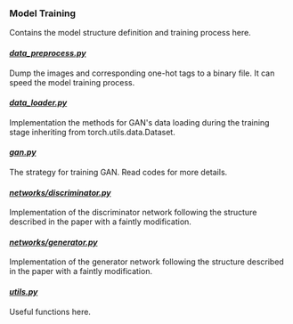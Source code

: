 ### Model Training
Contains the model structure definition and training process here. 

#### [*data_preprocess.py*](./data_preprocess.py)
Dump the images and corresponding one-hot tags to a binary file. It can speed the model training process.

#### [*data_loader.py*](./data_loader.py)
Implementation the methods for GAN's data loading during the training stage inheriting from torch.utils.data.Dataset.

#### [*gan.py*](./gan.py)
The strategy for training GAN. Read codes for more details.

#### [*networks/discriminator.py*](./networks/discriminator.py)
Implementation of the discriminator network following the structure described in the paper with a faintly modification.

#### [*networks/generator.py*](./networks/generator.py)
Implementation of the generator network following the structure described in the paper with a faintly modification.

#### [*utils.py*](./utils.py)
Useful functions here.
